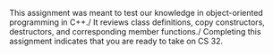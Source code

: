 This assignment was meant to test our knowledge in object-oriented programming in C++./ 
It reviews class definitions, copy constructors, destructors, and corresponding member functions./ 
Completing this assignment indicates that you are ready to take on CS 32. 
